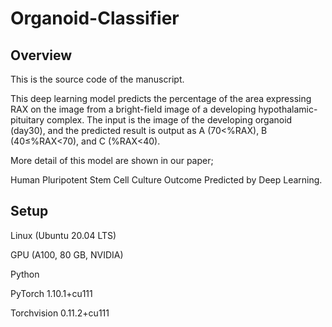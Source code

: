 # Organoid-Classifier

## Overview
This is the source code of the manuscript.

This deep learning model predicts the percentage of the area expressing RAX on the image from a bright-field image of a developing hypothalamic-pituitary complex. The input is the image of the developing organoid (day30), and the predicted result is output as A (70<%RAX), B (40≤%RAX<70), and C (%RAX<40). 

More detail of this model are shown in our paper;

Human Pluripotent Stem Cell Culture Outcome Predicted by Deep Learning.


## Setup

Linux (Ubuntu 20.04 LTS)

GPU (A100, 80 GB, NVIDIA)

Python 

PyTorch 1.10.1+cu111

Torchvision 0.11.2+cu111


